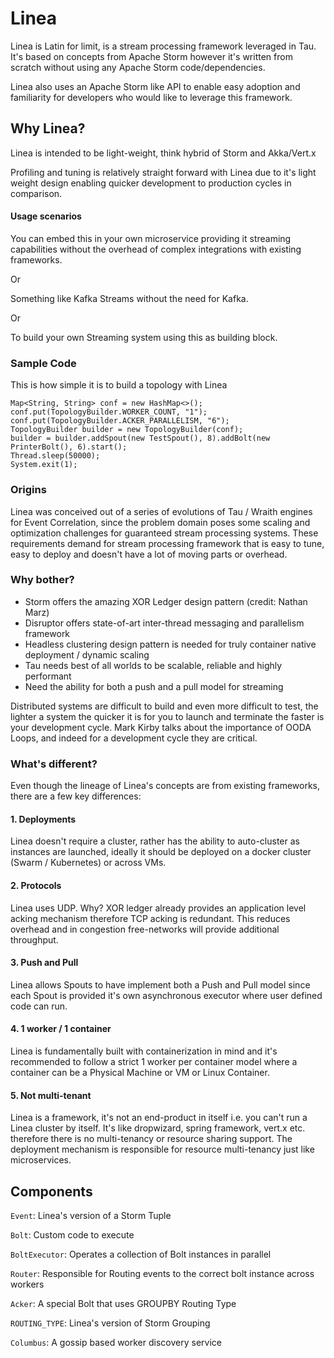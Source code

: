 # Linea

Linea is Latin for limit, is a stream processing framework leveraged in Tau. It's based on concepts from Apache Storm however it's written from scratch without using any Apache Storm code/dependencies.

Linea also uses an Apache Storm like API to enable easy adoption and familiarity for developers who would like to leverage this framework.

## Why Linea?

Linea is intended to be light-weight, think hybrid of Storm and Akka/Vert.x

Profiling and tuning is relatively straight forward with Linea due to it's light weight design enabling quicker development to production cycles in comparison. 

#### Usage scenarios

You can embed this in your own microservice providing it streaming capabilities without the overhead of complex integrations with existing frameworks.

Or

Something like Kafka Streams without the need for Kafka.

Or 

To build your own Streaming system using this as building block.

### Sample Code

This is how simple it is to build a topology with Linea

```
Map<String, String> conf = new HashMap<>();
conf.put(TopologyBuilder.WORKER_COUNT, "1");
conf.put(TopologyBuilder.ACKER_PARALLELISM, "6");
TopologyBuilder builder = new TopologyBuilder(conf);
builder = builder.addSpout(new TestSpout(), 8).addBolt(new PrinterBolt(), 6).start();
Thread.sleep(50000);
System.exit(1);
```

### Origins

Linea was conceived out of a series of evolutions of Tau / Wraith engines for Event Correlation, since the problem domain poses some scaling and optimization challenges for guaranteed stream processing systems. These requirements demand for stream processing framework that is easy to tune, easy to deploy and doesn't have a lot of moving parts or overhead.

### Why bother?
- Storm offers the amazing XOR Ledger design pattern (credit: Nathan Marz)
- Disruptor offers state-of-art inter-thread messaging and parallelism framework 
- Headless clustering design pattern is needed for truly container native deployment / dynamic scaling
- Tau needs best of all worlds to be scalable, reliable and highly performant
- Need the ability for both a push and a pull model for streaming

Distributed systems are difficult to build and even more difficult to test, the lighter a system the quicker it is for you to launch and terminate the faster is your development cycle. Mark Kirby talks about the importance of OODA Loops, and indeed for a development cycle they are critical.

### What's different?
Even though the lineage of Linea's concepts are from existing frameworks, there are a few key differences:

#### 1. Deployments

Linea doesn't require a cluster, rather has the ability to auto-cluster as instances are launched, ideally it should be deployed on a docker cluster (Swarm / Kubernetes) or across VMs.

#### 2. Protocols

Linea uses UDP. Why? XOR ledger already provides an application level acking mechanism therefore TCP acking is redundant. This reduces overhead and in congestion free-networks will provide additional throughput.

#### 3. Push and Pull

Linea allows Spouts to have implement both a Push and Pull model since each Spout is provided it's own asynchronous executor where user defined code can run.

#### 4. 1 worker / 1 container

Linea is fundamentally built with containerization in mind and it's recommended to follow a strict 1 worker per container model where a container can be a Physical Machine or VM or Linux Container.

#### 5. Not multi-tenant

Linea is a framework, it's not an end-product in itself i.e. you can't run a Linea cluster by itself. It's like dropwizard, spring framework, vert.x etc. therefore there is no multi-tenancy or resource sharing support. The deployment mechanism is responsible for resource multi-tenancy just like microservices.

## Components

`Event`: Linea's version of a Storm Tuple

`Bolt`: Custom code to execute

`BoltExecutor`: Operates a collection of Bolt instances in parallel

`Router`: Responsible for Routing events to the correct bolt instance across workers

`Acker`: A special Bolt that uses GROUPBY Routing Type

`ROUTING_TYPE`: Linea's version of Storm Grouping

`Columbus`: A gossip based worker discovery service

